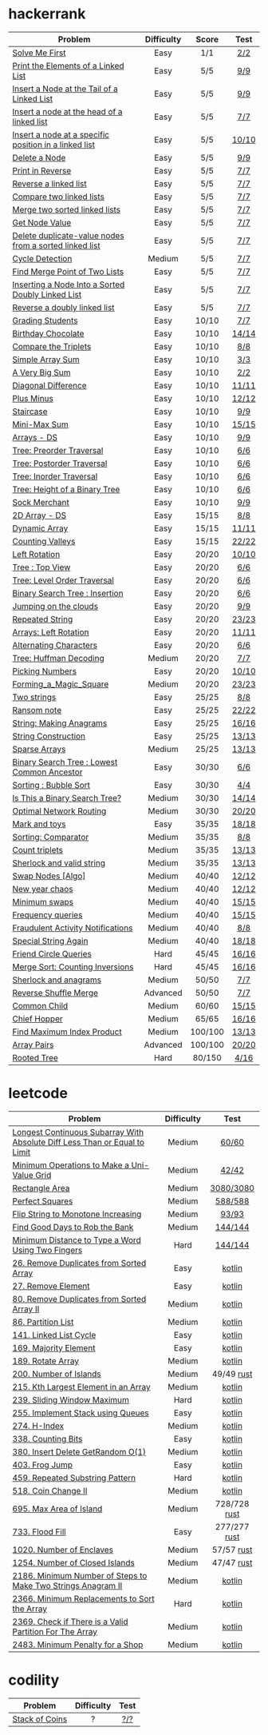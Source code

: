# hackerrank

| Problem                                                                                                                                                | Difficulty |  Score  |                                                                                Test                                                                                |
|--------------------------------------------------------------------------------------------------------------------------------------------------------|:----------:|:-------:|:------------------------------------------------------------------------------------------------------------------------------------------------------------------:|
| [Solve Me First](https://www.hackerrank.com/challenges/solve-me-first)                                                                                 |    Easy    |   1/1   |                           [2/2](https://github.com/thaihuynhxyz/challenges/tree/master/src/hacker_rank/algorithms/warmup/solve_me_first)                           |
| [Print the Elements of a Linked List](https://www.hackerrank.com/challenges/print-the-elements-of-a-linked-list)                                       |    Easy    |   5/5   |           [9/9](https://github.com/thaihuynhxyz/challenges/tree/master/src/hacker_rank/data_structures/linked_lists/print_the_elements_of_a_linked_list)           |
| [Insert a Node at the Tail of a Linked List](https://www.hackerrank.com/challenges/insert-a-node-at-the-tail-of-a-linked-list)                         |    Easy    |   5/5   |       [9/9](https://github.com/thaihuynhxyz/challenges/tree/master/src/hacker_rank/data_structures/linked_lists/insert_a_node_at_the_tail_of_a_linked_list)        |
| [Insert a node at the head of a linked list](https://www.hackerrank.com/challenges/insert-a-node-at-the-head-of-a-linked-list)                         |    Easy    |   5/5   |       [7/7](https://github.com/thaihuynhxyz/challenges/tree/master/src/hacker_rank/data_structures/linked_lists/insert_a_node_at_the_head_of_a_linked_list)        |
| [Insert a node at a specific position in a linked list](https://hackerrank.com/challenges/insert-a-node-at-a-specific-position-in-a-linked-list)       |    Easy    |   5/5   | [10/10](https://github.com/thaihuynhxyz/challenges/tree/master/src/hacker_rank/data_structures/linked_lists/insert_a_node_at_a_specific_position_in_a_linked_list) |
| [Delete a Node](https://hackerrank.com/challenges/delete-a-node-from-a-linked-list)                                                                    |    Easy    |   5/5   |                      [9/9](https://github.com/thaihuynhxyz/challenges/tree/master/src/hacker_rank/data_structures/linked_lists/delete_a_node)                      |
| [Print in Reverse](https://www.hackerrank.com/challenges/print-the-elements-of-a-linked-list-in-reverse)                                               |    Easy    |   5/5   |                    [7/7](https://github.com/thaihuynhxyz/challenges/tree/master/src/hacker_rank/data_structures/linked_lists/print_in_reverse)                     |
| [Reverse a linked list](https://www.hackerrank.com/challenges/reverse-a-linked-list)                                                                   |    Easy    |   5/5   |                  [7/7](https://github.com/thaihuynhxyz/challenges/tree/master/src/hacker_rank/data_structures/linked_lists/reverse_a_linked_list)                  |
| [Compare two linked lists](https://www.hackerrank.com/challenges/compare-two-linked-lists)                                                             |    Easy    |   5/5   |                [7/7](https://github.com/thaihuynhxyz/challenges/tree/master/src/hacker_rank/data_structures/linked_lists/compare_two_linked_lists)                 |
| [Merge two sorted linked lists](https://www.hackerrank.com/challenges/merge-two-sorted-linked-lists)                                                   |    Easy    |   5/5   |              [7/7](https://github.com/thaihuynhxyz/challenges/tree/master/src/hacker_rank/data_structures/linked_lists/merge_two_sorted_linked_lists)              |
| [Get Node Value](https://www.hackerrank.com/challenges/get-the-value-of-the-node-at-a-specific-position-from-the-tail)                                 |    Easy    |   5/5   |                     [7/7](https://github.com/thaihuynhxyz/challenges/tree/master/src/hacker_rank/data_structures/linked_lists/get_node_value)                      |
| [Delete duplicate-value nodes from a sorted linked list](https://www.hackerrank.com/challenges/delete-duplicate-value-nodes-from-a-sorted-linked-list) |    Easy    |   5/5   | [7/7](https://github.com/thaihuynhxyz/challenges/tree/master/src/hacker_rank/data_structures/linked_lists/delete_duplicate_value_nodes_from_a_sorted_linked_list)  |
| [Cycle Detection](https://www.hackerrank.com/challenges/detect-whether-a-linked-list-contains-a-cycle)                                                 |   Medium   |   5/5   |                     [7/7](https://github.com/thaihuynhxyz/challenges/tree/master/src/hacker_rank/data_structures/linked_lists/cycle_detection)                     |
| [Find Merge Point of Two Lists](https://www.hackerrank.com/challenges/find-the-merge-point-of-two-joined-linked-lists)                                 |    Easy    |   5/5   |              [7/7](https://github.com/thaihuynhxyz/challenges/tree/master/src/hacker_rank/data_structures/linked_lists/find_merge_point_of_two_lists)              |
| [Inserting a Node Into a Sorted Doubly Linked List](https://www.hackerrank.com/challenges/insert-a-node-into-a-sorted-doubly-linked-list)              |    Easy    |   5/5   |    [7/7](https://github.com/thaihuynhxyz/challenges/tree/master/src/hacker_rank/data_structures/linked_lists/inserting_a_node_into_a_sorted_doubly_linked_list)    |
| [Reverse a doubly linked list](https://www.hackerrank.com/challenges/reverse-a-doubly-linked-list)                                                     |    Easy    |   5/5   |              [7/7](https://github.com/thaihuynhxyz/challenges/tree/master/src/hacker_rank/data_structures/linked_lists/reverse_a_doubly_linked_list)               |
| [Grading Students](https://www.hackerrank.com/challenges/grading)                                                                                      |    Easy    |  10/10  |                      [7/7](https://github.com/thaihuynhxyz/challenges/tree/master/src/hacker_rank/algorithms/implementation/grading_students)                      |
| [Birthday Chocolate](https://www.hackerrank.com/challenges/the-birthday-bar)                                                                           |    Easy    |  10/10  |                    [14/14](https://github.com/thaihuynhxyz/challenges/tree/master/src/hacker_rank/algorithms/implementation/birthday_chocolate)                    |
| [Compare the Triplets](https://www.hackerrank.com/challenges/compare-the-triplets)                                                                     |    Easy    |  10/10  |                        [8/8](https://github.com/thaihuynhxyz/challenges/tree/master/src/hacker_rank/algorithms/warmup/compare_the_triplets)                        |
| [Simple Array Sum](https://www.hackerrank.com/challenges/simple-array-sum)                                                                             |    Easy    |  10/10  |                          [3/3](https://github.com/thaihuynhxyz/challenges/tree/master/src/hacker_rank/algorithms/warmup/simple_array_sum)                          |
| [A Very Big Sum](https://www.hackerrank.com/challenges/a-very-big-sum)                                                                                 |    Easy    |  10/10  |                           [2/2](https://github.com/thaihuynhxyz/challenges/tree/master/src/hacker_rank/algorithms/warmup/a_very_big_sum)                           |
| [Diagonal Difference](https://www.hackerrank.com/challenges/diagonal-difference)                                                                       |    Easy    |  10/10  |                       [11/11](https://github.com/thaihuynhxyz/challenges/tree/master/src/hacker_rank/algorithms/warmup/diagonal_difference)                        |
| [Plus Minus](https://www.hackerrank.com/challenges/plus-minus)                                                                                         |    Easy    |  10/10  |                            [12/12](https://github.com/thaihuynhxyz/challenges/tree/master/src/hacker_rank/algorithms/warmup/plus_minus)                            |
| [Staircase](https://www.hackerrank.com/challenges/staircase)                                                                                           |    Easy    |  10/10  |                             [9/9](https://github.com/thaihuynhxyz/challenges/tree/master/src/hacker_rank/algorithms/warmup/staircase)                              |
| [Mini-Max Sum](https://www.hackerrank.com/challenges/mini-max-sum)                                                                                     |    Easy    |  10/10  |                           [15/15](https://github.com/thaihuynhxyz/challenges/tree/master/src/hacker_rank/algorithms/warmup/mini_max_sum)                           |
| [Arrays - DS](https://www.hackerrank.com/challenges/arrays-ds)                                                                                         |    Easy    |  10/10  |                           [9/9](https://github.com/thaihuynhxyz/challenges/tree/master/src/hacker_rank/data_structures/arrays/arrays_ds)                           |
| [Tree: Preorder Traversal](https://www.hackerrank.com/challenges/tree-preorder-traversal)                                                              |    Easy    |  10/10  |                     [6/6](https://github.com/thaihuynhxyz/challenges/tree/master/src/hacker_rank/data_structures/tree/tree_preorder_traversal)                     |
| [Tree: Postorder Traversal](https://www.hackerrank.com/challenges/tree-postorder-traversal)                                                            |    Easy    |  10/10  |                    [6/6](https://github.com/thaihuynhxyz/challenges/tree/master/src/hacker_rank/data_structures/tree/tree_postorder_traversal)                     |
| [Tree: Inorder Traversal](https://www.hackerrank.com/challenges/tree-inorder-traversal)                                                                |    Easy    |  10/10  |                     [6/6](https://github.com/thaihuynhxyz/challenges/tree/master/src/hacker_rank/data_structures/tree/tree_inorder_traversal)                      |
| [Tree: Height of a Binary Tree](https://www.hackerrank.com/challenges/tree-height-of-a-binary-tree)                                                    |    Easy    |  10/10  |                  [6/6](https://github.com/thaihuynhxyz/challenges/tree/master/src/hacker_rank/data_structures/tree/tree_height_of_a_binary_tree)                   |
| [Sock Merchant](https://www.hackerrank.com/challenges/sock-merchant)                                                                                   |    Easy    |  10/10  |                                    [9/9](https://github.com/thaihuynhxyz/challenges/tree/master/src/hacker_rank/sock_merchant)                                     |
| [2D Array - DS](https://www.hackerrank.com/challenges/2d-array)                                                                                        |    Easy    |  15/15  |                          [8/8](https://github.com/thaihuynhxyz/challenges/tree/master/src/hacker_rank/data_structures/arrays/2d_array_ds)                          |
| [Dynamic Array](https://www.hackerrank.com/challenges/dynamic-array)                                                                                   |    Easy    |  15/15  |                        [11/11](https://github.com/thaihuynhxyz/challenges/tree/master/src/hacker_rank/data_structures/arrays/dynamic_array)                        |
| [Counting Valleys](https://www.hackerrank.com/challenges/counting-valleys)                                                                             |    Easy    |  15/15  |                        [22/22](https://github.com/thaihuynhxyz/challenges/tree/master/src/hacker_rank/data_structures/arrays/dynamic_array)                        |
| [Left Rotation](https://www.hackerrank.com/challenges/array-left-rotation)                                                                             |    Easy    |  20/20  |                                  [10/10](https://github.com/thaihuynhxyz/challenges/tree/master/src/hacker_rank/counting_valleys)                                  |
| [Tree : Top View](https://www.hackerrank.com/challenges/tree-top-view)                                                                                 |    Easy    |  20/20  |                          [6/6](https://github.com/thaihuynhxyz/challenges/tree/master/src/hacker_rank/data_structures/tree/tree_top_view)                          |
| [Tree: Level Order Traversal](https://www.hackerrank.com/challenges/tree-level-order-traversal)                                                        |    Easy    |  20/20  |                   [6/6](https://github.com/thaihuynhxyz/challenges/tree/master/src/hacker_rank/data_structures/tree/tree_level_order_traversal)                    |
| [Binary Search Tree : Insertion](https://www.hackerrank.com/challenges/binary-search-tree-insertion)                                                   |    Easy    |  20/20  |                  [6/6](https://github.com/thaihuynhxyz/challenges/tree/master/src/hacker_rank/data_structures/tree/binary_search_tree_insertion)                   |
| [Jumping on the clouds](https://www.hackerrank.com/challenges/jumping-on-the-clouds)                                                                   |    Easy    |  20/20  |                                [9/9](https://github.com/thaihuynhxyz/challenges/tree/master/src/hacker_rank/jumping_on_the_clouds)                                 |
| [Repeated String](https://www.hackerrank.com/challenges/repeated-string)                                                                               |    Easy    |  20/20  |                                  [23/23](https://github.com/thaihuynhxyz/challenges/tree/master/src/hacker_rank/repeated_string)                                   |
| [Arrays: Left Rotation](https://www.hackerrank.com/challenges/ctci-array-left-rotation)                                                                |    Easy    |  20/20  |                                [11/11](https://github.com/thaihuynhxyz/challenges/tree/master/src/hacker_rank/array_left_rotation)                                 |
| [Alternating Characters](https://www.hackerrank.com/challenges/alternating-characters)                                                                 |    Easy    |  20/20  |                       [6/6](https://github.com/thaihuynhxyz/challenges/tree/master/src/hacker_rank/interview/strings/alternating_characters)                       |
| [Tree: Huffman Decoding](https://www.hackerrank.com/challenges/tree-huffman-decoding)                                                                  |   Medium   |  20/20  |                      [7/7](https://github.com/thaihuynhxyz/challenges/tree/master/src/hacker_rank/data_structures/tree/tree_huffman_decoding)                      |
| [Picking Numbers](https://www.hackerrank.com/challenges/picking-numbers/problem)                                                                       |    Easy    |  20/20  |                     [10/10](https://github.com/thaihuynhxyz/challenges/tree/master/src/hacker_rank/algorithms/implementation/picking_numbers)                      |
| [Forming_a_Magic_Square](https://www.hackerrank.com/challenges/magic-square-forming/problem)                                                           |   Medium   |  20/20  |                  [23/23](https://github.com/thaihuynhxyz/challenges/tree/master/src/hacker_rank/algorithms/implementation/forming_a_magic_square)                  |
| [Two strings](https://www.hackerrank.com/challenges/two-strings)                                                                                       |    Easy    |  25/25  |                                     [8/8](https://github.com/thaihuynhxyz/challenges/tree/master/src/hacker_rank/two_strings)                                      |
| [Ransom note](https://www.hackerrank.com/challenges/ctci-ransom-note)                                                                                  |    Easy    |  25/25  |                                    [22/22](https://github.com/thaihuynhxyz/challenges/tree/master/src/hacker_rank/ransom_note)                                     |
| [String: Making Anagrams](https://www.hackerrank.com/challenges/ctci-making-anagrams)                                                                  |    Easy    |  25/25  |                         [16/16](https://github.com/thaihuynhxyz/challenges/tree/master/src/hacker_rank/interview/strings/making_anagrams)                          |
| [String Construction](https://www.hackerrank.com/challenges/string-construction)                                                                       |    Easy    |  25/25  |                       [13/13](https://github.com/thaihuynhxyz/challenges/tree/master/src/hacker_rank/algorithms/strings/string_construction)                       |
| [Sparse Arrays](https://www.hackerrank.com/challenges/sparse-arrays)                                                                                   |   Medium   |  25/25  |                        [13/13](https://github.com/thaihuynhxyz/challenges/tree/master/src/hacker_rank/data_structures/arrays/sparse_arrays)                        |
| [Binary Search Tree : Lowest Common Ancestor](https://www.hackerrank.com/challenges/binary-search-tree-lowest-common-ancestor)                         |    Easy    |  30/30  |            [6/6](https://github.com/thaihuynhxyz/challenges/tree/master/src/hacker_rank/data_structures/tree/binary_search_tree_lowest_common_ancestor)            |
| [Sorting : Bubble Sort](https://www.hackerrank.com/challenges/ctci-bubble-sort)                                                                        |    Easy    |  30/30  |                                     [4/4](https://github.com/thaihuynhxyz/challenges/tree/master/src/hacker_rank/bubble_sort)                                      |
| [Is This a Binary Search Tree?](https://www.hackerrank.com/challenges/is-binary-search-tree)                                                           |   Medium   |  30/30  |                 [14/14](https://github.com/thaihuynhxyz/challenges/tree/master/src/hacker_rank/data_structures/tree/is_this_a_binary_search_tree)                  |
| [Optimal Network Routing](https://www.hackerrank.com/contests/hack-the-interview-iv-apac/challenges/optimal-path-1)                                    |   Medium   |  30/30  |                        [20/20](https://github.com/thaihuynhxyz/challenges/tree/master/src/hacker_rank/all_contests/optimal_network_routing)                        |
| [Mark and toys](https://www.hackerrank.com/challenges/mark-and-toys)                                                                                   |    Easy    |  35/35  |                                   [18/18](https://github.com/thaihuynhxyz/challenges/tree/master/src/hacker_rank/mark_and_toys)                                    |
| [Sorting: Comparator](https://www.hackerrank.com/challenges/ctci-comparator-sorting)                                                                   |   Medium   |  35/35  |                                  [8/8](https://github.com/thaihuynhxyz/challenges/tree/master/src/hacker_rank/comparator_sorting)                                  |
| [Count triplets](https://www.hackerrank.com/challenges/count-triplets-1)                                                                               |   Medium   |  35/35  |                                   [13/13](https://github.com/thaihuynhxyz/challenges/tree/master/src/hacker_rank/count_triplets)                                   |
| [Sherlock and valid string](https://www.hackerrank.com/challenges/sherlock-and-valid-string)                                                           |   Medium   |  35/35  |                    [13/13](https://github.com/thaihuynhxyz/challenges/tree/master/src/hacker_rank/interview/strings/sherlock_and_valid_string)                     |
| [Swap Nodes [Algo]](https://www.hackerrank.com/challenges/swap-nodes-algo)                                                                             |   Medium   |  40/40  |                        [12/12](https://github.com/thaihuynhxyz/challenges/tree/master/src/hacker_rank/data_structures/tree/swap_nodes_algo)                        |
| [New year chaos](https://www.hackerrank.com/challenges/new-year-chaos)                                                                                 |   Medium   |  40/40  |                                   [12/12](https://github.com/thaihuynhxyz/challenges/tree/master/src/hacker_rank/new_year_chaos)                                   |
| [Minimum swaps](https://www.hackerrank.com/challenges/minimum-swaps-2)                                                                                 |   Medium   |  40/40  |                                   [15/15](https://github.com/thaihuynhxyz/challenges/tree/master/src/hacker_rank/minimum_swaps)                                    |
| [Frequency queries](https://www.hackerrank.com/challenges/frequency-queries)                                                                           |   Medium   |  40/40  |                                 [15/15](https://github.com/thaihuynhxyz/challenges/tree/master/src/hacker_rank/frequency_queries)                                  |
| [Fraudulent Activity Notifications](https://www.hackerrank.com/challenges/fraudulent-activity-notifications)                                           |   Medium   |  40/40  |                          [8/8](https://github.com/thaihuynhxyz/challenges/tree/master/src/hacker_rank/fraudulent_activity_notifications)                           |
| [Special String Again](https://www.hackerrank.com/challenges/special-palindrome-again)                                                                 |   Medium   |  40/40  |                     [18/18](https://github.com/thaihuynhxyz/challenges/tree/master/src/hacker_rank/interview/strings/special_palindrome_again)                     |
| [Friend Circle Queries](https://www.hackerrank.com/challenges/friend-circle-queries)                                                                   |    Hard    |  45/45  |                               [16/16](https://github.com/thaihuynhxyz/challenges/tree/master/src/hacker_rank/friend_circle_queries)                                |
| [Merge Sort: Counting Inversions](https://www.hackerrank.com/challenges/ctci-merge-sort)                                                               |    Hard    |  45/45  |                           [16/16](https://github.com/thaihuynhxyz/challenges/tree/master/src/hacker_rank/merge_sort_counting_inversions)                           |
| [Sherlock and anagrams](https://www.hackerrank.com/challenges/sherlock-and-anagrams)                                                                   |   Medium   |  50/50  |                                [7/7](https://github.com/thaihuynhxyz/challenges/tree/master/src/hacker_rank/sherlock_and_anagrams)                                 |
| [Reverse Shuffle Merge](https://www.hackerrank.com/challenges/reverse-shuffle-merge)                                                                   |  Advanced  |  50/50  |                        [7/7](https://github.com/thaihuynhxyz/challenges/tree/master/src/hacker_rank/interview/greedy/reverse_shuffle_merge)                        |
| [Common Child](https://www.hackerrank.com/challenges/common-child)                                                                                     |   Medium   |  60/60  |                           [15/15](https://github.com/thaihuynhxyz/challenges/tree/master/src/hacker_rank/interview/strings/common_child)                           |
| [Chief Hopper](https://www.hackerrank.com/challenges/chief-hopper)                                                                                     |   Medium   |  65/65  |                           [16/16](https://github.com/thaihuynhxyz/challenges/tree/master/src/hacker_rank/algorithms/greed/chief_hopper)                            |
| [Find Maximum Index Product](https://www.hackerrank.com/challenges/find-maximum-index-product)                                                         |   Medium   | 100/100 |                [13/13](https://github.com/thaihuynhxyz/challenges/tree/master/src/hacker_rank/data_structures/advanced/find_maximum_index_product)                 |
| [Array Pairs](https://www.hackerrank.com/challenges/array-pairs)                                                                                       |  Advanced  | 100/100 |                          [20/20](https://github.com/thaihuynhxyz/challenges/tree/master/src/hacker_rank/data_structures/tree/array_pairs)                          |
| [Rooted Tree](https://www.hackerrank.com/challenges/rooted-tree)                                                                                       |    Hard    | 80/150  |                        [4/16](https://github.com/thaihuynhxyz/challenges/tree/master/src/hacker_rank/data_structures/advanced/rooted_tree)                         |

# leetcode

| Problem                                                                                                                                                                                 | Difficulty |                                                                           Test                                                                           |
|-----------------------------------------------------------------------------------------------------------------------------------------------------------------------------------------|:----------:|:--------------------------------------------------------------------------------------------------------------------------------------------------------:|
| [Longest Continuous Subarray With Absolute Diff Less Than or Equal to Limit](https://leetcode.com/problems/longest-continuous-subarray-with-absolute-diff-less-than-or-equal-to-limit/) |   Medium   | [60/60](https://github.com/thaihuynhxyz/challenges/tree/master/src/leet_code/longest_continuous_subarray_with_absolute_diff_less_than_or_equal_to_limit) |
| [Minimum Operations to Make a Uni-Value Grid](https://leetcode.com/contest/weekly-contest-262/problems/minimum-operations-to-make-a-uni-value-grid/)                                    |   Medium   |                [42/42](https://github.com/thaihuynhxyz/challenges/tree/master/src/leet_code/minimum_operations_to_make_a_uni_value_grid)                 |
| [Rectangle Area](https://leetcode.com/problems/rectangle-area/)                                                                                                                         |   Medium   |                             [3080/3080](https://github.com/thaihuynhxyz/challenges/tree/master/src/leet_code/rectangle_area)                             |
| [Perfect Squares](https://leetcode.com/problems/perfect-squares/)                                                                                                                       |   Medium   |                             [588/588](https://github.com/thaihuynhxyz/challenges/tree/master/src/leet_code/perfect_squares)                              |
| [Flip String to Monotone Increasing](https://leetcode.com/problems/flip-string-to-monotone-increasing/)                                                                                 |   Medium   |                     [93/93](https://github.com/thaihuynhxyz/challenges/tree/master/src/leet_code/flip_string_to_monotone_increasing)                     |
| [Find Good Days to Rob the Bank](https://leetcode.com/problems/find-good-days-to-rob-the-bank/)                                                                                         |   Medium   |                      [144/144](https://github.com/thaihuynhxyz/challenges/tree/master/src/leet_code/find_good_days_to_rob_the_bank)                      |
| [Minimum Distance to Type a Word Using Two Fingers](https://leetcode.com/problems/minimum-distance-to-type-a-word-using-two-fingers)                                                    |    Hard    |            [144/144](https://github.com/thaihuynhxyz/challenges/tree/master/src/leet_code/minimum_distance_to_type_a_word_using_two_fingers)             |
| [26. Remove Duplicates from Sorted Array](https://leetcode.com/problems/remove-duplicates-from-sorted-array)                                                                            |    Easy    |                         [kotlin](https://github.com/thaihuynhxyz/challenges/tree/master/src/leet_code/kotlin_26_remove_duplicates_from_sorted_array)                         |
| [27. Remove Element](https://leetcode.com/problems/remove-element)                                                                                                                      |    Easy    |                         [kotlin](https://github.com/thaihuynhxyz/challenges/tree/master/src/leet_code/kotlin_27_remove_element)                         |
| [80. Remove Duplicates from Sorted Array II](https://leetcode.com/problems/remove-duplicates-from-sorted-array-ii)                                                                      |   Medium   |                         [kotlin](https://github.com/thaihuynhxyz/challenges/tree/master/src/leet_code/kotlin_80_remove_duplicates_from_sorted_array_ii)                         |
| [86. Partition List](https://leetcode.com/problems/partition-list)                                                                                                                      |   Medium   |                         [kotlin](https://github.com/thaihuynhxyz/challenges/tree/master/src/leet_code/kotlin_86_partition_list)                         |
| [141. Linked List Cycle](https://leetcode.com/problems/linked-list-cycle)                                                                                                               |    Easy    |                         [kotlin](https://github.com/thaihuynhxyz/challenges/tree/master/src/leet_code/kotlin_141_linked_list_cycle)                         |
| [169. Majority Element](https://leetcode.com/problems/majority-element)                                                                                                                 |    Easy    |                         [kotlin](https://github.com/thaihuynhxyz/challenges/tree/master/src/leet_code/kotlin_169_majority_element)                         |
| [189. Rotate Array](https://leetcode.com/problems/rotate-array)                                                                                                                         |   Medium   |                         [kotlin](https://github.com/thaihuynhxyz/challenges/tree/master/src/leet_code/kotlin_189_rotate_array)                         |
| [200. Number of Islands](https://leetcode.com/problems/number-of-islands)                                                                                                               |   Medium   |                       49/49 [rust](https://github.com/thaihuynhxyz/challenges/tree/master/src/leet_code/rust200_number_of_islands)                       |
| [215. Kth Largest Element in an Array](https://leetcode.com/problems/kth-largest-element-in-an-array)                                                                                   |   Medium   |                             [kotlin](https://github.com/thaihuynhxyz/challenges/tree/master/src/leet_code/find_kth_largest)                              |
| [239. Sliding Window Maximum](https://leetcode.com/problems/sliding-window-maximum)                                                                                                     |    Hard    |                             [kotlin](https://github.com/thaihuynhxyz/challenges/tree/master/src/leet_code/kotlin_239_sliding_window_maximum)                              |
| [255. Implement Stack using Queues](https://leetcode.com/problems/implement-stack-using-queues)                                                                                         |    Easy    |                             [kotlin](https://github.com/thaihuynhxyz/challenges/tree/master/src/leet_code/kotlin_255_implement_stack_using_queues)                              |
| [274. H-Index](https://leetcode.com/problems/h-index)                                                                                                                                   |   Medium   |                             [kotlin](https://github.com/thaihuynhxyz/challenges/tree/master/src/leet_code/kotlin_274_h_index)                              |
| [338. Counting Bits](https://leetcode.com/problems/counting-bits)                                                                                                                       |    Easy    |                             [kotlin](https://github.com/thaihuynhxyz/challenges/tree/master/src/leet_code/kotlin_338_counting_bits)                              |
| [380. Insert Delete GetRandom O(1)](https://leetcode.com/problems/insert-delete-getrandom-o1)                                                                                                                       |   Medium   |                             [kotlin](https://github.com/thaihuynhxyz/challenges/tree/master/src/leet_code/kotlin_380_insert_delete_getrandom_o1)                              |
| [403. Frog Jump](https://leetcode.com/problems/frog-jump)                                                                                                                               |    Easy    |                             [kotlin](https://github.com/thaihuynhxyz/challenges/tree/master/src/leet_code/kotlin_459_repeated_substring_pattern)                              |
| [459. Repeated Substring Pattern](https://leetcode.com/problems/repeated-substring-pattern)                                                                                             |    Hard    |                             [kotlin](https://github.com/thaihuynhxyz/challenges/tree/master/src/leet_code/kotlin_403_frog_jump)                              |
| [518. Coin Change II](https://leetcode.com/problems/coin-change-ii)                                                                                                                     |   Medium   |                              [kotlin](https://github.com/thaihuynhxyz/challenges/tree/master/src/leet_code/coin_change_ii)                               |
| [695. Max Area of Island](https://leetcode.com/problems/max-area-of-island)                                                                                                             |   Medium   |                     728/728 [rust](https://github.com/thaihuynhxyz/challenges/tree/master/src/leet_code/rust695_max_area_of_island)                      |
| [733. Flood Fill](https://leetcode.com/problems/flood-fill)                                                                                                                             |    Easy    |                         277/277 [rust](https://github.com/thaihuynhxyz/challenges/tree/master/src/leet_code/rust733_flood_fill)                          |
| [1020. Number of Enclaves](https://leetcode.com/problems/number-of-enclaves)                                                                                                            |   Medium   |                      57/57 [rust](https://github.com/thaihuynhxyz/challenges/tree/master/src/leet_code/rust1020_number_of_enclaves)                      |
| [1254. Number of Closed Islands](https://leetcode.com/problems/number-of-closed-islands)                                                                                                |   Medium   |                   47/47 [rust](https://github.com/thaihuynhxyz/challenges/tree/master/src/leet_code/rust1254_number_of_closed_islands)                   |
| [2186. Minimum Number of Steps to Make Two Strings Anagram II](https://leetcode.com/problems/minimum-number-of-steps-to-make-two-strings-anagram-ii)                                    |   Medium   |             [kotlin](https://github.com/thaihuynhxyz/challenges/tree/master/src/leet_code/kotlin_2186_minimum_number_of_steps_to_make_two_strings_anagram_ii)             |
| [2366. Minimum Replacements to Sort the Array](https://leetcode.com/problems/minimum-replacements-to-sort-the-array)                                                                    |    Hard    |             [kotlin](https://github.com/thaihuynhxyz/challenges/tree/master/src/leet_code/kotlin_2366_minimum_replacements_to_sort_the_array)             |
| [2369. Check if There is a Valid Partition For The Array](https://leetcode.com/problems/check-if-there-is-a-valid-partition-for-the-array)                                              |   Medium   |             [kotlin](https://github.com/thaihuynhxyz/challenges/tree/master/src/leet_code/check_if_there_is_a_valid_partition_for_the_array)             |
| [2483. Minimum Penalty for a Shop](https://leetcode.com/problems/minimum-penalty-for-a-shop)                                                                                            |   Medium   |             [kotlin](https://github.com/thaihuynhxyz/challenges/tree/master/src/leet_code/kotlin_2483_minimum_penalty_for_a_shop)             |

# codility

| Problem                                                                            | Difficulty |                                                 Test                                                 |
|------------------------------------------------------------------------------------|:----------:|:----------------------------------------------------------------------------------------------------:|
| [Stack of Coins](https://app.codility.com/programmers/challenges/spooktober_2021/) |     ?      | [?/?](https://github.com/thaihuynhxyz/challenges/tree/master/src/codility/spooktober/stack_of_coins) |